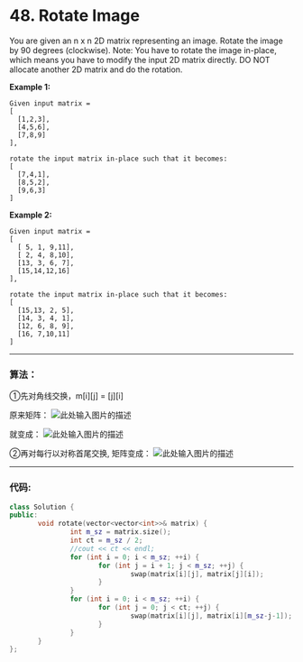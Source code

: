 # 48. Rotate Image
You are given an n x n 2D matrix representing an image.
Rotate the image by 90 degrees (clockwise).
Note:
You have to rotate the image in-place, which means you have to modify the input 2D matrix directly. DO NOT allocate another 2D matrix and do the rotation.

**Example 1:**

    Given input matrix = 
    [
      [1,2,3],
      [4,5,6],
      [7,8,9]
    ],
    
    rotate the input matrix in-place such that it becomes:
    [
      [7,4,1],
      [8,5,2],
      [9,6,3]
    ]


**Example 2:**


    Given input matrix =
    [
      [ 5, 1, 9,11],
      [ 2, 4, 8,10],
      [13, 3, 6, 7],
      [15,14,12,16]
    ], 
    
    rotate the input matrix in-place such that it becomes:
    [
      [15,13, 2, 5],
      [14, 3, 4, 1],
      [12, 6, 8, 9],
      [16, 7,10,11]
    ]


---

### 算法：
①先对角线交换，m[i][j] = [j][i]

原来矩阵：
![此处输入图片的描述][1]

就变成：
![此处输入图片的描述][2]

②再对每行以对称首尾交换,
矩阵变成：
![此处输入图片的描述][3]

---

### 代码:

```c++
class Solution {
public:
       void rotate(vector<vector<int>>& matrix) {
               int m_sz = matrix.size();
               int ct = m_sz / 2;
               //cout << ct << endl;
               for (int i = 0; i < m_sz; ++i) {
                      for (int j = i + 1; j < m_sz; ++j) {
                              swap(matrix[i][j], matrix[j][i]);
                      }
               }
               for (int i = 0; i < m_sz; ++i) {
                      for (int j = 0; j < ct; ++j) {
                              swap(matrix[i][j], matrix[i][m_sz-j-1]);
                      }
               }
       }
};
```


  [1]: https://s17.postimg.cc/d46t7pn67/Image1.png
  [2]: https://s17.postimg.cc/s05cfbe0f/Image2.png
  [3]: https://s17.postimg.cc/f8r68trdr/Image3.png

